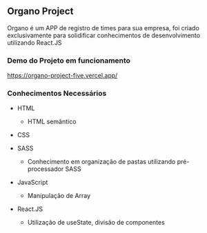 ## Organo Project
Organo é um APP de registro de times para sua empresa, foi criado exclusivamente para solidificar conhecimentos de desenvolvimento utilizando React.JS

### Demo do Projeto em funcionamento

https://organo-project-five.vercel.app/

### Conhecimentos Necessários
* HTML
    * HTML semântico

* CSS

* SASS
    * Conhecimento em organização de pastas utilizando pré-processador SASS

* JavaScript
    * Manipulação de Array 

* React.JS
    * Utilização de useState, divisão de componentes
